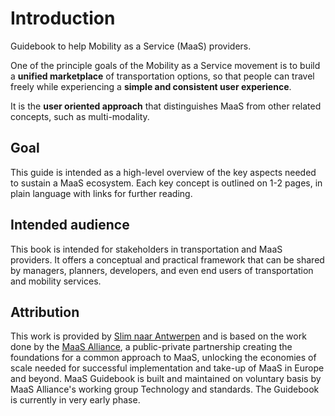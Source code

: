 # Introduction

Guidebook to help Mobility as a Service \(MaaS\) providers.

One of the principle goals of the Mobility as a Service movement is to build a **unified marketplace** of transportation options, so that people can travel freely while experiencing a **simple and consistent user experience**.

It is the **user oriented approach** that distinguishes MaaS from other related concepts, such as multi-modality.

## Goal

This guide is intended as a high-level overview of the key aspects needed to sustain a MaaS ecosystem. Each key concept is outlined on 1-2 pages, in plain language with links for further reading.

## Intended audience

This book is intended for stakeholders in transportation and MaaS providers. It offers a conceptual and practical framework that can be shared by managers, planners, developers, and even end users of transportation and mobility services.

## Attribution

This work is provided by [Slim naar Antwerpen](www.slimnaarantwerpen.be/EN) and is based on the work done by the [MaaS Alliance](https://maas-alliance.eu/), a public-private partnership creating the foundations for a common approach to MaaS, unlocking the economies of scale needed for successful implementation and take-up of MaaS in Europe and beyond. MaaS Guidebook is built and maintained on voluntary basis by MaaS Alliance's working group Technology and standards. The Guidebook is currently in very early phase.

